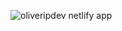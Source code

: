 ![oliveripdev netlify app](https://github.com/user-attachments/assets/950194ce-a921-47c2-bed7-e60d0e067a21)
